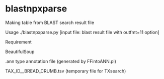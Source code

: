 # blastnpxparse
Making table from BLAST search result file

Usage
  ./blastnpxparse.py [input file: blast result file with outfmt=11 option]

Requirement

  BeautifulSoup
  
  .ann type annotation file (generated by FFintoANN.pl)
  
  TAX_ID__BREAD_CRUMB.tsv (temporary file for TXsearch)


